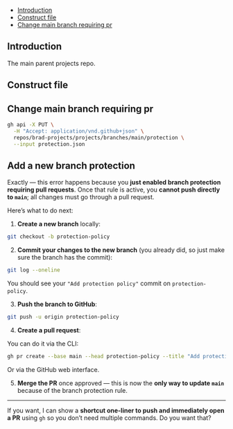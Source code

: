 - [Introduction](#introduction)
- [Construct file](#construct-file)
- [Change main branch requiring pr](#change-main-branch-requiring-pr)

## Introduction

The main parent projects repo.

## Construct file

## Change main branch requiring pr

```bash
gh api -X PUT \
  -H "Accept: application/vnd.github+json" \
  repos/brad-projects/projects/branches/main/protection \
  --input protection.json
```

## Add a new branch protection

Exactly — this error happens because you **just enabled branch protection requiring pull requests**. Once that rule is active, you **cannot push directly to `main`**; all changes must go through a pull request.

Here’s what to do next:

1. **Create a new branch** locally:

```bash
git checkout -b protection-policy
```

2. **Commit your changes to the new branch** (you already did, so just make sure the branch has the commit):

```bash
git log --oneline
```

You should see your `"Add protection policy"` commit on `protection-policy`.

3. **Push the branch to GitHub**:

```bash
git push -u origin protection-policy
```

4. **Create a pull request**:

You can do it via the CLI:

```bash
gh pr create --base main --head protection-policy --title "Add protection policy" --body "Add branch protection JSON file"
```

Or via the GitHub web interface.

5. **Merge the PR** once approved — this is now the **only way to update `main`** because of the branch protection rule.

---

If you want, I can show a **shortcut one-liner to push and immediately open a PR** using `gh` so you don’t need multiple commands. Do you want that?

